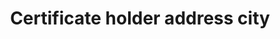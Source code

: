 ---
title: 'Certificate holder address city'
field: 'is.certifiedOrganization.city'
slug: 'is-certifiedorganization-city'
description: 'Complete name of a city or town in an address'
required: False
module: 'Certificate Holder, Owner or Certified organization'
cluster: 'Certification'
policy: 'Free value. Single value only.'
layout: 'home'
---